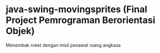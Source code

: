 # java-swing-movingsprites (Final Project Pemrograman Berorientasi Objek)
Menembak roket dengan misil pesawat ruang angkasa
